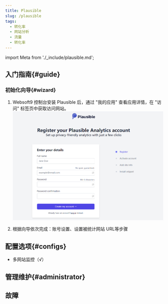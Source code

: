 ```yaml
---
title: Plausible
slug: /plausible
tags:
  - 转化率
  - 网站分析
  - 流量
  - 转化率
---
```


import Meta from './_include/plausible.md';

<Meta name="meta" />

## 入门指南{#guide}

### 初始化向导{#wizard}

1. Websoft9 控制台安装 Plausible 后，通过 "我的应用" 查看应用详情，在 "访问" 标签页中获取访问网站。  
   ![](./assets/plausible-register-websoft9.png)

2. 根据向导依次完成：账号设置、设置被统计网站 URL等步骤

## 配置选项{#configs}

- 多网站监控（√）

## 管理维护{#administrator}

## 故障
